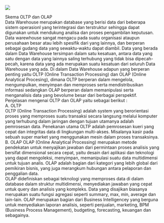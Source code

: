<img src="https://cloudonair.withgoogle.com/api/assets?path=/gs/gweb-gc-gather-production.appspot.com/files/AAANsUkbI2YbsqU6Bp1LcvnTIWxmAq6YqKBMPAvzRKafVXz5e-Hos1u6U93-GznMChWoAxrPPcUsBMmBk23BZr0mS2M.1Kj-bx3ECiOPV4Jg">

Skema OLTP dan OLAP<br>
Data Warehouse merupakan database yang berisi data dari beberapa sistem operasionl yang terintegrasi dan terstruktur sehingga dapat digunakan untuk mendukung analisa dan proses pengambilan keputusan. Data warewhouse sangat mengacu pada suatu organisasi ataupun perusahaan besar atau lebih spesifik dari yang lainnya, dan berperan sebagai gudang data yang sewaktu-waktu dapat diambil. Data yang berada dalam Data Warehouse tersimpan dalam satu kesatuan, antara data yang satu dengan data yang lainnya saling terhubung yang tidak bisa dipecah-pecah, karena data yang ada merupakan suatu kesatuan dari seluruh Data Warehouse yang ada. Di dalam Data Warehouse adapun yang berperan penting yaitu OLTP (Online Transaction Processing) dan OLAP (Online Analytical Procesing), dimana OLTP berperan dalam mengelola, mengumpulkan, menyimpan dan memproses serta mendistribusikan informasi sedangkan OLAP berperan dalam memanipulasi serta menganalisis data yang bevolume besar dari berbagai perspektif.
Penjelasan mengenai OLTP dan OLAP yaitu sebagai berikut :  <br>
A. OLTP<br>
OLTP (Online Transaction Processing) adalah system yang berorientasi proses yang memproses suatu transaksi secara langsung melalui komputer yang terhubung dalam jaringan dengan tujuan utamanya adalah pemrosesan data. Penekanan utama OLTP adalah pemrosesan kueri yang cepat dan integritas data di lingkungan multi-akses. Misalanya kasir pada sebuah super market yang menggunakan mesin dalam proses transaksinya.<br>
B. OLAP
OLAP (Online Analytical Processing) merupakan metode pendekatan untuk menyajikan jawaban dari permintaan proses analisis yang bersifat dimensional secara cepat, yaitu desain dari aplikasi dan teknologi yang dapat mengoleksi, menyimpan, memanipulasi suatu data multidimensi untuk tujuan analis. OLAP adalah bagian dari kategori yang lebih global dari pemikiran bisnis, yang juga merangkum hubungan antara pelaporan dan penggalian data.<br>
OLAP didefiniskan sebagai teknologi yang memproses data di dalam database dalam struktur multidimensi, menyediakan jawaban yang cepat untuk query dan analisis yang kompleks. Data yang disajikan biasanya merupakan suatu fungsi agregasi seperti summary, max, min, average dan lain-lain. OLAP merupakan bagian dari Business Intelligencey yang berguna untuk menyediakan laporan analisis, seperti penjualan, marketing, BPM (Business Process Management), budgeting, forecasting, keuangan dan sebagainya.<br>
